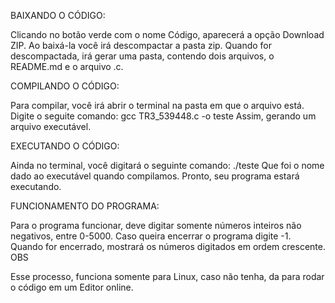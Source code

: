BAIXANDO O CÓDIGO:

Clicando no botão verde com o nome Código, aparecerá a opção Download ZIP.
Ao baixá-la você irá descompactar a pasta zip. Quando for descompactada, irá gerar uma pasta, contendo dois arquivos, o README.md e o arquivo .c.

COMPILANDO O CÓDIGO:

Para compilar, você irá abrir o terminal na pasta em que o arquivo está.
Digite o seguite comando: gcc TR3_539448.c -o teste
Assim, gerando um arquivo executável.

EXECUTANDO O CÓDIGO:

Ainda no terminal, você digitará o seguinte comando: ./teste
Que foi o nome dado ao executável quando compilamos.
Pronto, seu programa estará executando.

FUNCIONAMENTO DO PROGRAMA:

Para o programa funcionar, deve digitar somente números inteiros não negativos, entre 0-5000.
Caso queira encerrar o programa digite -1.
Quando for encerrado, mostrará os números digitados em ordem crescente.
OBS

Esse processo, funciona somente para Linux, caso não tenha, da para rodar o código em um Editor online.
